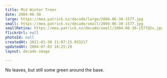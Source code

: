 ```yaml
---
title: Mid Winter Trees
date: 2004-06-30
large: https://mea.patrick.nz/decade/large/2004-06-30-1577.jpg
small: https://mea.patrick.nz/decade/small/2004-06-30-1577.jpg
smallRetina: https://mea.patrick.nz/decade/small/2004-06-30-1577@2x.jpg
flickrUrl: null
photoId: null
createdAt: 2011-01-30 11:07:15.933217
updatedAt: 2004-07-03 18:25:29
layout: decade-image

---
```

No leaves, but still some green around the base.

